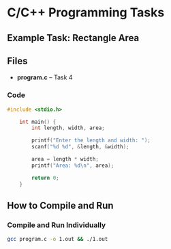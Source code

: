 # C/C++ Programming Tasks  

## Example Task: Rectangle Area  

## Files  
- **program.c** – Task 4

### Code  

```c
#include <stdio.h>

	int main() {
		int length, width, area;

		printf("Enter the length and width: ");
		scanf("%d %d", &length, &width);

		area = length * width;
		printf("Area: %d\n", area);

		return 0;
	}

```
## How to Compile and Run  

### Compile and Run Individually  
```sh
gcc program.c -o 1.out && ./1.out
```
